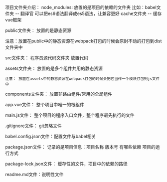 项目文件夹介绍：
node_modules:
  放置的是项目的依赖的文件夹
    比如：babel文件夹 -- 翻译官
            可以把es6语法翻译成es5语法，让兼容更好
          cache文件夹 -- 缓存
          vue框架

public文件夹：
  放置的是静态资源

  注意：放置在public中的静态资源在webpack打包的时候会原封不动的打包到dist文件夹中

src文件夹：
  程序员源代码文件夹
  放置代码

  assets文件夹：
    放置的是多个组件共用的静态资源

    注意： 放置在assets中的静态资源在webpack打包的时候会把它当作一个模块打包到js文件中

  components文件夹：
    放置非路由组件/常用的全局组件

  app.vue文件：
    整个项目中唯一的根组件

  main.js文件：
    整个项目的程序入口文件，整个程序最先执行的文件

.gitignore文件： git忽略文件

babel.config.json文件：配置文件与babel相关

package.json文件：
  记录的是项目信息：项目名称 版本号 有哪些依赖 项目的运行方式

package-lock.json文件： 缓存性的文件，项目中的依赖的路径

readme.md文件：说明性文件